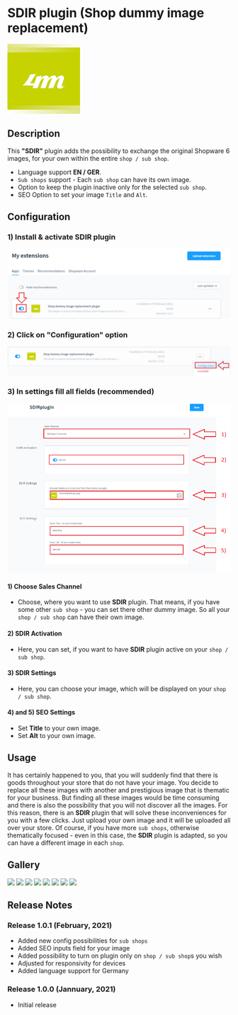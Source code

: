 # SDIR plugin (Shop dummy image replacement)

![header image](https://github.com/4mDeveloper/Plugins-documentation/blob/main/SDIR%20plugin/SDIR%20images%20for%20documentation/4m-media-logo.png?raw=true)

## Description

This <strong>"SDIR"</strong> plugin adds the possibility to exchange the original Shopware 6 images, for your own within the entire `shop / sub shop`.

* Language support <strong>EN / GER</strong>.
* `Sub shops` support - Each `sub shop` can have its own image.
* Option to keep the plugin inactive only for the selected `sub shop`.
* SEO Option to set your image `Title` and `Alt`.

## Configuration

### 1) Install & activate SDIR plugin 

![header image](https://github.com/4mDeveloper/Plugins-documentation/blob/main/SDIR%20plugin/SDIR%20images%20for%20documentation/00-Plugin-SDIR-Activation.png?raw=true)

### 2) Click on "Configuration" option 

![header image](https://github.com/4mDeveloper/Plugins-documentation/blob/main/SDIR%20plugin/SDIR%20images%20for%20documentation/01-Plugin-SDIR-Configuration.png?raw=true)

### 3) In settings fill all fields (recommended)

![header image](https://github.com/4mDeveloper/Plugins-documentation/blob/main/SDIR%20plugin/SDIR%20images%20for%20documentation/02-Plugin-SDIR-Configuration-Settings.png?raw=true)

#### 1) Choose <strong>Sales Channel</strong>
* Choose, where you want to use <strong>SDIR</strong> plugin. That means, if you have some other `sub shop` - you can set there other dummy image. So all your `shop / sub shop` can have their own image. 

#### 2) <strong>SDIR Activation</strong>
* Here, you can set, if you want to have <strong>SDIR</strong> plugin active on your `shop / sub shop`.

#### 3) <strong>SDIR Settings</strong>
* Here, you can choose your image, which will be displayed on your `shop / sub shop`.

#### 4) and 5) <strong>SEO Settings</strong>
* Set <strong>Title</strong> to your own image.
* Set <strong>Alt</strong> to your own image.


<!--dummy text [dummy](../dummy.md). + images -->
## Usage

It has certainly happened to you, that you will suddenly find that there is goods throughout your store that do not have your image.
You decide to replace all these images with another and prestigious image that is thematic for your business. But finding all these images would be time consuming and there is also the possibility that you will not discover all the images. For this reason, there is an <strong>SDIR</strong> plugin that will solve these inconveniences for you with a few clicks. Just upload your own image and it will be uploaded all over your store. Of course, if you have more `sub shops`, otherwise thematically focused - even in this case, the <strong>SDIR</strong> plugin is adapted, so you can have a different image in each `shop`.


## Gallery

<img src="https://user-images.githubusercontent.com/99150908/153189338-5fbeaed3-0f3c-4db1-8163-3a11c0d3e615.png" width="45%"></img> <img src="https://user-images.githubusercontent.com/99150908/153189342-1812e0e7-126b-4eab-8175-2a689f267d03.png" width="45%"></img> <img src="https://user-images.githubusercontent.com/99150908/153189345-08b84048-00b7-4ad0-9d34-ea1ec377c23d.png" width="45%"></img> <img src="https://user-images.githubusercontent.com/99150908/153189348-99d56766-b6b4-44d4-a210-cfe9b66e0d6f.png" width="45%"></img> <img src="https://user-images.githubusercontent.com/99150908/153189350-c32a2072-3f08-4492-ad48-559f30c7f405.png" width="45%"></img> <img src="https://user-images.githubusercontent.com/99150908/153189352-827c5c4d-bf44-4189-8ec6-cf57f2f4c62c.png" width="45%"></img> <img src="https://user-images.githubusercontent.com/99150908/153189355-fb20044c-5cd8-4a64-a25a-1f70764ba2fa.png" width="45%"></img> <img src="https://user-images.githubusercontent.com/99150908/153189359-b13d390c-ff7a-4c59-8682-4232f6d862f7.png" width="45%"></img> 


## Release Notes

### Release 1.0.1 (February, 2021)
* Added new config possibilities for `sub shops`
* Added SEO inputs field for your image
* Added possibility to turn on plugin only on `shop / sub shop`s you wish
* Adjusted for responsivity for devices
* Added language support for Germany

### Release 1.0.0 (Jannuary, 2021)
* Initial release
